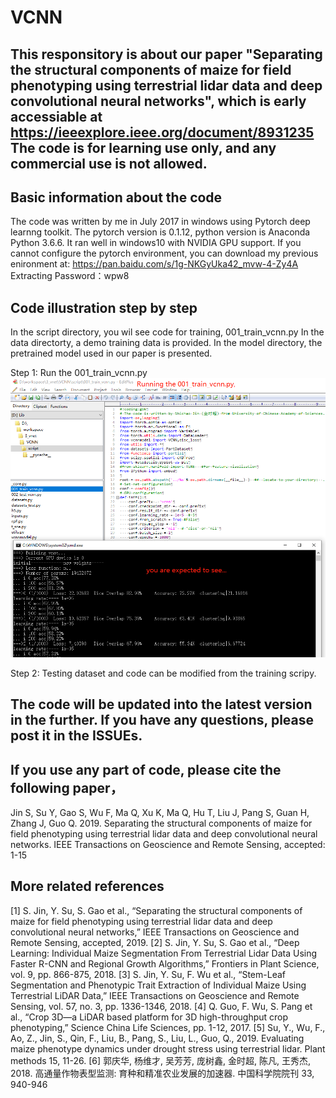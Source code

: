 # VCNN
## This responsitory is about our paper "Separating the structural components of maize for field phenotyping using terrestrial lidar data and deep convolutional neural networks", which is early accessiable at https://ieeexplore.ieee.org/document/8931235 The code is for learning use only, and any commercial use is not allowed.

## Basic information about the code
The code was written by me in July 2017 in windows using Pytorch deep learnng toolkit. The pytorch version is 0.1.12, python version is Anaconda Python 3.6.6.
It ran well in windows10 with NVIDIA GPU support. 
If you cannot configure the pytorch environment, you can download my previous enironment at: https://pan.baidu.com/s/1g-NKGyUka42_mvw-4-Zy4A   Extracting Password：wpw8


## Code illustration step by step
In the script directory, you wil see code for training, 001_train_vcnn.py
In the data directorty, a demo training data is provided. 
In the model directory, the pretrained model used in our paper is presented.


Step 1: Run the 001_train_vcnn.py
![traindemo](https://github.com/ShichaoJin/VCNN/blob/master/IMG/train_demo.png)






Step 2: Testing dataset and code can be modified from the training scripy.


## The code will be updated into the latest version in the further. If you have any questions, please post it in the ISSUEs.



## If you use any part of code, please cite the following paper，
Jin S, Su Y, Gao S, Wu F, Ma Q, Xu K, Ma Q, Hu T, Liu J, Pang S, Guan H, Zhang J, Guo Q. 2019. 
Separating the structural components of maize for field phenotyping using terrestrial lidar data and deep convolutional neural networks. 
IEEE Transactions on Geoscience and Remote Sensing, accepted: 1-15

## More related references
[1] S. Jin, Y. Su, S. Gao et al., “Separating the structural components of maize for field phenotyping using terrestrial lidar data and deep convolutional neural networks,” IEEE Transactions on Geoscience and Remote Sensing, accepted, 2019.
[2] S. Jin, Y. Su, S. Gao et al., “Deep Learning: Individual Maize Segmentation From Terrestrial Lidar Data Using Faster R-CNN and Regional Growth Algorithms,” Frontiers in Plant Science, vol. 9, pp. 866-875, 2018.
[3] S. Jin, Y. Su, F. Wu et al., “Stem-Leaf Segmentation and Phenotypic Trait Extraction of Individual Maize Using Terrestrial LiDAR Data,” IEEE Transactions on Geoscience and Remote Sensing, vol. 57, no. 3, pp. 1336-1346, 2018.
[4] Q. Guo, F. Wu, S. Pang et al., “Crop 3D—a LiDAR based platform for 3D high-throughput crop phenotyping,” Science China Life Sciences, pp. 1-12, 2017.
[5] Su, Y., Wu, F., Ao, Z., Jin, S., Qin, F., Liu, B., Pang, S., Liu, L., Guo, Q., 2019. Evaluating maize phenotype dynamics under drought stress using terrestrial lidar. Plant methods 15, 11-26.
[6] 郭庆华, 杨维才, 吴芳芳, 庞树鑫, 金时超, 陈凡, 王秀杰, 2018. 高通量作物表型监测: 育种和精准农业发展的加速器. 中国科学院院刊 33, 940-946
